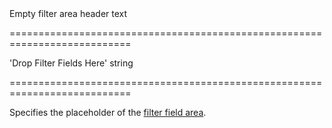 <!--**
/*-------------------------------------------
    Auto-generated file. Do not modify.
-------------------------------------------

**-->
<!--d-->Empty filter area header text<!--/d-->
===========================================================================
<!--default-->'Drop Filter Fields Here'<!--/default-->
<!--type-->string<!--/type-->
===========================================================================

<!--shortDescription-->
Specifies the placeholder of the [filter field area](/Documentation/Guide/UI_Widgets/Pivot_Grid/Visual_Elements/#Field_Panel).
<!--/shortDescription-->

<!--fullDescription-->

<!--/fullDescription-->